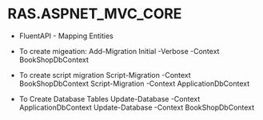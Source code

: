 # RAS.ASPNET_MVC_CORE


- FluentAPI - Mapping Entities
- To create migeation:
    Add-Migration Initial -Verbose -Context BookShopDbContext
    
- To create script migration
    Script-Migration -Context BookShopDbContext
    Script-Migration -Context ApplicationDbContext
    
- To Create Database Tables
   Update-Database -Context ApplicationDbContext
   Update-Database -Context BookShopDbContext
